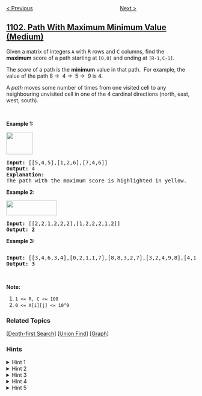 <!--|This file generated by command(leetcode description); DO NOT EDIT.    |-->
<!--+----------------------------------------------------------------------+-->
<!--|@author    openset <openset.wang@gmail.com>                           |-->
<!--|@link      https://github.com/openset                                 |-->
<!--|@home      https://github.com/tonymontaro/leetcode-hints                        |-->
<!--+----------------------------------------------------------------------+-->

[< Previous](https://github.com/tonymontaro/leetcode-hints/tree/master/problems/the-earliest-moment-when-everyone-become-friends "The Earliest Moment When Everyone Become Friends")
　　　　　　　　　　　　　　　　
[Next >](https://github.com/tonymontaro/leetcode-hints/tree/master/problems/distribute-candies-to-people "Distribute Candies to People")

## [1102. Path With Maximum Minimum Value (Medium)](https://leetcode.com/problems/path-with-maximum-minimum-value "得分最高的路径")

<p>Given a&nbsp;matrix of integers <code>A</code>&nbsp;with&nbsp;<font face="monospace">R</font>&nbsp;rows and <font face="monospace">C</font>&nbsp;columns, find&nbsp;the <strong>maximum</strong>&nbsp;score&nbsp;of a path starting at&nbsp;<code>[0,0]</code>&nbsp;and ending at <code>[R-1,C-1]</code>.</p>

<p>The <em>score</em> of a path is the <strong>minimum</strong> value in that path.&nbsp; For example, the value of the path 8 &rarr;&nbsp; 4 &rarr;&nbsp; 5 &rarr;&nbsp; 9 is 4.</p>

<p>A <em>path</em> moves some number of times from one visited cell to any neighbouring unvisited cell in one of the 4 cardinal directions (north, east, west, south).</p>

<p>&nbsp;</p>

<p><strong>Example 1:</strong></p>

<p><strong><img alt="" src="https://assets.leetcode.com/uploads/2019/04/23/1313_ex1.JPG" style="width: 70px; height: 59px;" /></strong></p>

<pre>
<strong>Input: </strong><span id="example-input-1-1">[[5,4,5],[1,2,6],[7,4,6]]</span>
<strong>Output: </strong><span id="example-output-1">4</span>
<strong>Explanation: </strong>
The path with the maximum score is highlighted in yellow. 
</pre>

<p><strong>Example 2:</strong></p>

<p><strong><img alt="" src="https://assets.leetcode.com/uploads/2019/04/23/1313_ex2.JPG" style="width: 134px; height: 39px;" /></strong></p>

<pre>
<strong>Input: </strong><span>[[2,2,1,2,2,2],[1,2,2,2,1,2]]</span>
<strong>Output: 2</strong></pre>

<p><strong>Example 3:</strong></p>

<p><strong><img alt="" src="https://assets.leetcode.com/uploads/2019/04/23/1313_ex3.JPG" /></strong></p>

<pre>
<strong>Input: </strong><span>[[3,4,6,3,4],[0,2,1,1,7],[8,8,3,2,7],[3,2,4,9,8],[4,1,2,0,0],[4,6,5,4,3]]</span>
<strong>Output: 3</strong></pre>

<p>&nbsp;</p>

<p><strong>Note:</strong></p>

<ol>
	<li><code>1 &lt;= R, C&nbsp;&lt;= 100</code></li>
	<li><code>0 &lt;= A[i][j] &lt;= 10^9</code></li>
</ol>

### Related Topics
  [[Depth-first Search](https://github.com/tonymontaro/leetcode-hints/tree/master/tag/depth-first-search/README.md)]
  [[Union Find](https://github.com/tonymontaro/leetcode-hints/tree/master/tag/union-find/README.md)]
  [[Graph](https://github.com/tonymontaro/leetcode-hints/tree/master/tag/graph/README.md)]

### Hints
<details>
<summary>Hint 1</summary>
What if we sort each cell of the matrix by the value?
</details>

<details>
<summary>Hint 2</summary>
Don't include small values in your path if you can only include large values.
</details>

<details>
<summary>Hint 3</summary>
Let's keep adding a possible cell to use in the path incrementally with decreasing values.
</details>

<details>
<summary>Hint 4</summary>
If the start and end cells are connected then we don't need to add more cells.
</details>

<details>
<summary>Hint 5</summary>
Use union-find data structure to check connectivity and return as answer the value of the given cell that makes start and end cells connected.
</details>
